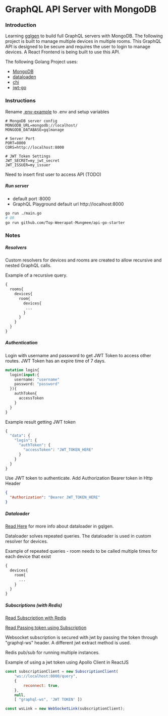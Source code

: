 GraphQL API Server with MongoDB
=======

### Introduction

Learning [gqlgen](https://github.com/99designs/gqlgen) to build full GraphQL servers with MongoDB. The following project is built to manage multiple devices in multiple rooms. This GraphQL API is designed to be secure and requires the user to login to manage devices. A React Frontend is being built to use this API.

The following Golang Project uses:
- [MongoDB](https://github.com/mongodb/mongo-go-driver)
- [dataloaden](https://github.com/vektah/dataloaden)
- [chi](https://github.com/go-chi/chi)
- [jwt-go](https://github.com/dgrijalva/jwt-go)

### Instructions

Rename [.env-example](.env-example) to .env and setup variables
```
# MongoDB server config
MONGODB_URL=mongodb://localhost/
MONGODB_DATABASE=gqlmanage

# Server Port
PORT=8000
CORS=http://localhost:8000

# JWT Token Settings
JWT_SECRET=my_jwt_secret
JWT_ISSUER=my_issuer
```

Need to insert first user to access API (TODO)


##### Run server

- default port :8000
- GraphQL Playground default url http://localhost:8000

```bash
go run ./main.go
# OR
go run github.com/Top-Weerapat-Mungmee/api-go-starter
```

### Notes

##### Resolvers

Custom resolvers for devices and rooms are created to allow recursive and nested GraphQL calls.

Example of a recursive query.

```graphql
{
  rooms{
    devices{
      room{
        devices{
         ... 
        }
      }
    }
  }
}
```

##### Authentication

Login with username and password to get JWT Token to access other routes. JWT Token has an expire time of 7 days.

```graphql
mutation login{
  login(input:{
    username: "username"
    password: "password"
  }){
    authToken{
      accessToken
    }
  }
}
```

Example result getting JWT token

```graphql
{
  "data": {
    "login": {
      "authToken": {
        "accessToken": "JWT_TOKEN_HERE"
      }
    }
  }
}
```

Use JWT token to authenticate. Add Authorization Bearer token in Http Header 
```json
{
  "Authorization": "Bearer JWT_TOKEN_HERE"
}
```

##### Dataloader

[Read Here](https://gqlgen.com/reference/dataloaders/) for more info about dataloader in gqlgen.

Dataloader solves repeated queries. The dataloader is used in custom resolver for devices.

Example of repeated queries - room needs to be called multiple times for each device that exist

```graphql
{
  devices{
    room{
      ...
    } 
  }
}
```

##### Subscriptions (with Redis)

[Read Subscription with Redis](https://github.com/99designs/gqlgen/issues/846)

[Read Passing token using Subscription](https://github.com/99designs/gqlgen/issues/691#issuecomment-503352009)

Websocket subscription is secured with jwt by passing the token through "graphql-ws" header. A different jwt extract method is used.

Redis pub/sub for running multiple instances.

Example of using a jwt token using Apollo Client in ReactJS
```js
const subscriptionClient = new SubscriptionClient(
    "ws://localhost:8000/query",
    {
        reconnect: true,
    },
    null,
    [ "graphql-ws", 'JWT TOKEN' ])

const wsLink = new WebSocketLink(subscriptionClient);
```
